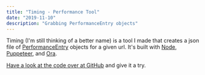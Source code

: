```yaml
---
title: "Timing - Performance Tool"
date: "2019-11-10"
description: "Grabbing PerformanceEntry objects"
---
```

Timing (I'm still thinking of a better name) is a tool I made that creates a json file of [PerformanceEntry](https://developer.mozilla.org/en-US/docs/Web/API/Performance/getEntriesByType) objects for a given url. It's built with [Node](https://github.com/nodejs/node), [Puppeteer](https://github.com/puppeteer/puppeteer), and [Ora](https://github.com/sindresorhus/ora).

[Have a look at the code over at GitHub](https://github.com/ezramizrahi/timing) and give it a try.

